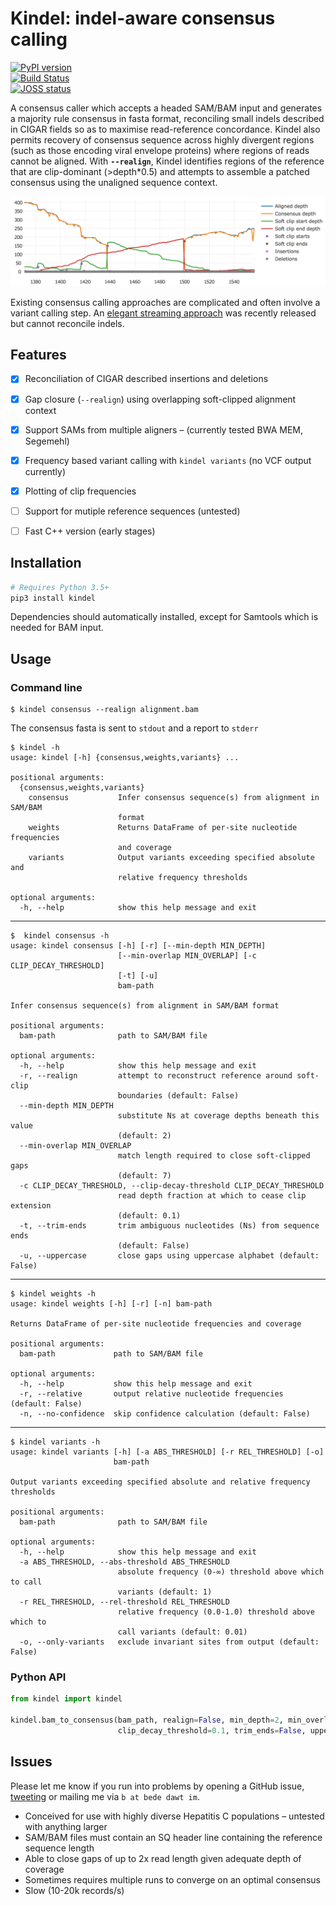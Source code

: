 # Kindel: indel-aware consensus calling
[![PyPI version](https://badge.fury.io/py/kindel.svg)](https://badge.fury.io/py/kindel)  
[![Build Status](https://travis-ci.org/bede/kindel.svg?branch=master)](https://travis-ci.org/bede/kindel)  
[![JOSS status](http://joss.theoj.org/papers/117efd1fc35bb2011311f73d3fa0b545/status.svg)](http://joss.theoj.org/papers/117efd1fc35bb2011311f73d3fa0b545)  

A consensus caller which accepts a headed SAM/BAM input and generates a majority rule consensus in fasta format,  reconciling small indels described in CIGAR fields so as to maximise read-reference concordance. Kindel also permits recovery of consensus sequence across highly divergent regions (such as  those encoding viral envelope proteins) where regions of reads cannot be aligned. With **`--realign`**, Kindel identifies regions of the reference that are clip-dominant (>depth\*0.5) and attempts to assemble a patched consensus using the unaligned sequence context.

![clip-dominant region](cdr.png)

Existing consensus calling approaches are complicated and often involve a variant calling step. An [elegant streaming approach](https://github.com/karel-brinda/ococo) was recently released but cannot reconcile indels.


## Features
- [x] Reconciliation of CIGAR described insertions and deletions
- [x] Gap closure (`--realign`) using overlapping soft-clipped alignment context
- [x] Support SAMs from multiple aligners – (currently tested BWA MEM, Segemehl)
- [x] Frequency based variant calling with `kindel variants` (no VCF output currently)
- [x] Plotting of clip frequencies
- [ ] Support for mutiple reference sequences (untested)
- [ ] Fast C++ version (early stages)


## Installation
```python
# Requires Python 3.5+
pip3 install kindel
```
Dependencies should automatically installed, except for Samtools which is needed for BAM input.


## Usage
### Command line
```
$ kindel consensus --realign alignment.bam
```
The consensus fasta is sent to `stdout` and a report to `stderr`
```
$ kindel -h
usage: kindel [-h] {consensus,weights,variants} ...

positional arguments:
  {consensus,weights,variants}
    consensus           Infer consensus sequence(s) from alignment in SAM/BAM
                        format
    weights             Returns DataFrame of per-site nucleotide frequencies
                        and coverage
    variants            Output variants exceeding specified absolute and
                        relative frequency thresholds

optional arguments:
  -h, --help            show this help message and exit
```
---
```
$  kindel consensus -h
usage: kindel consensus [-h] [-r] [--min-depth MIN_DEPTH]
                        [--min-overlap MIN_OVERLAP] [-c CLIP_DECAY_THRESHOLD]
                        [-t] [-u]
                        bam-path

Infer consensus sequence(s) from alignment in SAM/BAM format

positional arguments:
  bam-path              path to SAM/BAM file

optional arguments:
  -h, --help            show this help message and exit
  -r, --realign         attempt to reconstruct reference around soft-clip
                        boundaries (default: False)
  --min-depth MIN_DEPTH
                        substitute Ns at coverage depths beneath this value
                        (default: 2)
  --min-overlap MIN_OVERLAP
                        match length required to close soft-clipped gaps
                        (default: 7)
  -c CLIP_DECAY_THRESHOLD, --clip-decay-threshold CLIP_DECAY_THRESHOLD
                        read depth fraction at which to cease clip extension
                        (default: 0.1)
  -t, --trim-ends       trim ambiguous nucleotides (Ns) from sequence ends
                        (default: False)
  -u, --uppercase       close gaps using uppercase alphabet (default: False)
```
---
```
$ kindel weights -h
usage: kindel weights [-h] [-r] [-n] bam-path

Returns DataFrame of per-site nucleotide frequencies and coverage

positional arguments:
  bam-path             path to SAM/BAM file

optional arguments:
  -h, --help           show this help message and exit
  -r, --relative       output relative nucleotide frequencies (default: False)
  -n, --no-confidence  skip confidence calculation (default: False)

```
---
```
$ kindel variants -h
usage: kindel variants [-h] [-a ABS_THRESHOLD] [-r REL_THRESHOLD] [-o]
                       bam-path

Output variants exceeding specified absolute and relative frequency thresholds

positional arguments:
  bam-path              path to SAM/BAM file

optional arguments:
  -h, --help            show this help message and exit
  -a ABS_THRESHOLD, --abs-threshold ABS_THRESHOLD
                        absolute frequency (0-∞) threshold above which to call
                        variants (default: 1)
  -r REL_THRESHOLD, --rel-threshold REL_THRESHOLD
                        relative frequency (0.0-1.0) threshold above which to
                        call variants (default: 0.01)
  -o, --only-variants   exclude invariant sites from output (default: False)
```

### Python API
```python
from kindel import kindel

kindel.bam_to_consensus(bam_path, realign=False, min_depth=2, min_overlap=7,
                        clip_decay_threshold=0.1, trim_ends=False, uppercase=False)
```


## Issues
Please let me know if you run into problems by opening a GitHub issue, [tweeting](https://twitter.com/beconstant) or mailing me via `b at bede dawt im`.
- Conceived for use with highly diverse Hepatitis C populations – untested with anything larger
- SAM/BAM files must contain an SQ header line containing the reference sequence length
- Able to close gaps of up to 2x read length given adequate depth of coverage
- Sometimes requires multiple runs to converge on an optimal consensus
- Slow (10-20k records/s)